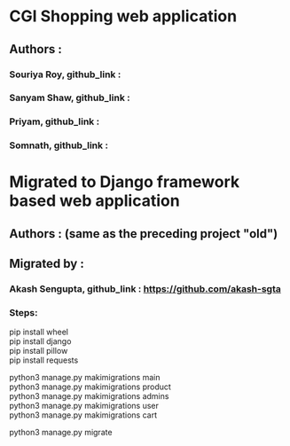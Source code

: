 # CGI Shopping web application
## Authors : 
### Souriya Roy, github_link :
### Sanyam Shaw, github_link :
### Priyam, github_link :
### Somnath, github_link :
# Migrated to Django framework based web application
## Authors : (same as the preceding project "old")
## Migrated by : 
### Akash Sengupta, github_link : https://github.com/akash-sgta

### Steps:

pip install wheel\
pip install django\
pip install pillow\
pip install requests


python3 manage.py makimigrations main\
python3 manage.py makimigrations product\
python3 manage.py makimigrations admins\
python3 manage.py makimigrations user\
python3 manage.py makimigrations cart

python3 manage.py migrate

